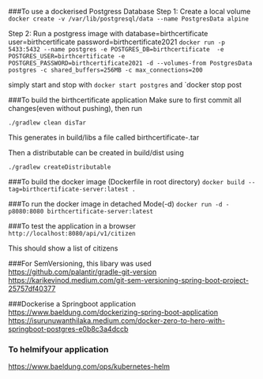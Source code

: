 ###To use a dockerised Postgress Database
Step 1: Create a local volume
`docker create -v /var/lib/postgresql/data --name PostgresData alpine`

Step 2: Run a postgress image with database=birthcertificate user=birthcertificate password=birthcertificate2021
`docker run -p 5433:5432 --name postgres -e POSTGRES_DB=birthcertificate 
-e POSTGRES_USER=birthcertificate -e POSTGRES_PASSWORD=birthcertificate2021
-d --volumes-from PostgresData postgres -c shared_buffers=256MB -c max_connections=200`

simply start and stop with
`docker start postgres` and `docker stop post

###To build the birthcertificate application 
Make sure to first commit all changes(even without pushing), then run

`./gradlew clean disTar`

This generates in build/libs a file called birthcertificate-<sem version>.tar

Then a distributable can be created in build/dist using

`./gradlew createDistributable  `

###To build the docker image (Dockerfile in root directory)
`docker build --tag=birthcertificate-server:latest . `

###To run the docker image in detached Mode(-d)
`docker run -d -p8080:8080 birthcertificate-server:latest`

###To test the application in a browser
`http://localhost:8080/api/v1/citizen`

This should show a list of citizens

###For SemVersioning, this libary was used
https://github.com/palantir/gradle-git-version
https://karikevinod.medium.com/git-sem-versioning-spring-boot-project-25757df40377

###Dockerise a Springboot application
https://www.baeldung.com/dockerizing-spring-boot-application
https://isurunuwanthilaka.medium.com/docker-zero-to-hero-with-springboot-postgres-e0b8c3a4dccb

### To helmifyour application
https://www.baeldung.com/ops/kubernetes-helm